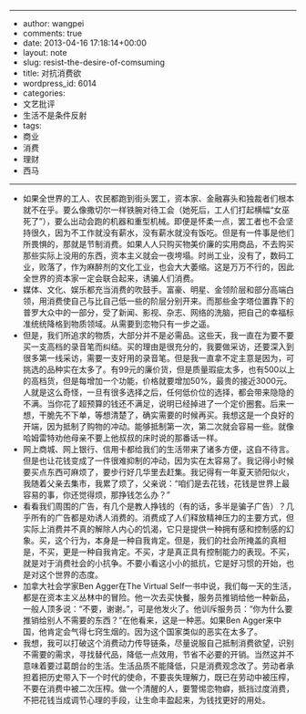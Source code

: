 - --
- author: wangpei
- comments: true
- date: 2013-04-16 17:18:14+00:00
- layout: note
- slug: resist-the-desire-of-comsuming
- title: 对抗消费欲
- wordpress_id: 6014
- categories:
- 文艺批评
- 生活不是条件反射
- tags:
- 商业
- 消费
- 理财
- 西马
- --
- 如果全世界的工人、农民都跑到街头罢工，资本家、金融寡头和独裁者们根本就不在乎。要么像撒切尔一样铁腕对待工会（她死后，工人们打起横幅“女巫死了”），要么出动会跑的机器和重型机械。即便是怀柔一点，罢工者也不会坚持很久，因为不工作就没有薪水，没有薪水就没有饭吃。但是有一件事是他们所畏惧的，那就是节制消费。如果人人只购买物美价廉的实用商品，不去购买那些实际上没用的东西，资本主义就会一夜垮塌。时尚工业，没有了，数码工业，败落了，作为麻醉剂的文化工业，也会大大萎缩。这是万万不行的，因此全世界的资本家一定会联合起来，诱骗人们消费。
- 媒体、文化、娱乐都充当消费的吹鼓手。富豪、明星、金领阶层和部分高端白领，用消费使自己与比自己低一些的阶层分别开来。而那些金字塔位置靠下的普罗大众中的一部分，受了新闻、影视、杂志、网络的洗脑，把自己的幸福标准统统降格到物质领域。从需要到恋物只有一步之遥。
- 但是，我们所追求的物质，大部分并不是必需品。这些天，我一直在为要不要买一支高档的录音笔而纠结。买的理由是很充分的，我要做采访，还要深入到很多第一线采访，需要一支好用的录音笔。但是我一直拿不定主意是因为，可挑选的品种实在太多了。有99元的廉价货，但是质量瑕疵太多，也有500以上的高档货，但是每增加一个功能，价格就要增加50%，最贵的接近3000元。人就是这么奇怪，一旦有很多选择之后，任何低价位的选择，都会带来隐隐的不满。当你花了超预算的钱还不满足，说明已经掉进了一个定价圈套。后来一想，干脆先不下单，等想清楚了，确实需要的时候再买。我想这是一个良好的开端，因为抵制了购物的冲动。能够抵制第一次，第二次就会容易一些。就像哈姆雷特劝他母亲不要上他叔叔的床时说的那番话一样。
- 网上商城、网上银行、信用卡都给我们的生活带来了诸多方便，这自不待言。但是也让花钱变成了一件很难抑制的冲动，因为实在太容易了。我记得小时候要买点东西可麻烦了，要步行好几华里去赶集。我记得有一年夏天骄阳似火，我随着父亲去集市，我累了烦了，父亲说：“咱们是去花钱，花钱是世界上最容易的事，你还觉得烦，那挣钱怎么办？”
- 看看我们周围的广告，有几个是教人挣钱的（有的话，多半是骗子广告）？几乎所有的广告都是劝诱人消费的。消费成了人们释放精神压力的主要方式，但实际上消费并不真的解除人内心的饥渴，它只是提供一种拥有感和控制感的幻象。买，这个行为，本身是一种自我肯定。但是，我们的社会所掩盖的真相是，不买，更是一种自我肯定。不买，才是真正具有控制能力的表现。不买，就是对于消费社会的小抗争。不要小看这小小的抵抗，它是好习惯的开始，也是对这个世界的态度。
- 加拿大社会学家Ben Agger在The Virtual Self一书中说，我们每一天的生活，都是在资本主义丛林中的冒险。他一次去买快餐，服务员推销给他一种新品，一般人顶多说：“不要，谢谢。”，可是他发火了。他训斥服务员：“你为什么要推销给别人不需要的东西？”在他看来，这是一种恶。如果Ben Agger来中国，他肯定会气得七窍生烟的。因为这个国家类似的恶实在太多了。
- 我想，我可以打破这个消费动力传导链条，尽量说服自己抵制消费欲望，识别不需要的需求，寻找替代品，降低一点效用，节省不必要的开销。当然这并不意味着要过葛朗台的生活。生活品质不能降低，只是消费观念改了。劳动者承担着把历史带入下一个时代的使命，不要丧失理解力，既已在劳动中被压榨，不要在消费中被二次压榨。做一个清醒的人，要警惕恋物癖，抵挡过度消费，不把花钱当成调节心理的手段，让生命丰盈起来，为钱找更好的用处。
